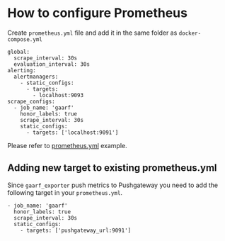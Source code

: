 # How to configure Prometheus

Create `prometheus.yml` file and add it in the same folder as `docker-compose.yml`

```
global:
  scrape_interval: 30s
  evaluation_interval: 30s
alerting:
  alertmanagers:
    - static_configs:
      - targets:
        - localhost:9093
scrape_configs:
  - job_name: 'gaarf'
    honor_labels: true
    scrape_interval: 30s
    static_configs:
      - targets: ['localhost:9091']
```

Please refer to [prometheus.yml](../prometheus.yml) example.

## Adding new target to existing prometheus.yml

Since `gaarf_exporter` push metrics to Pushgateway you need to add the following
target in your `prometheus.yml`.

```
- job_name: 'gaarf'
  honor_labels: true
  scrape_interval: 30s
  static_configs:
    - targets: ['pushgateway_url:9091']
```
